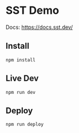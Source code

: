 # SST Demo

Docs: https://docs.sst.dev/

## Install

```
npm install
```

## Live Dev

```
npm run dev
```

## Deploy

```
npm run deploy
```
